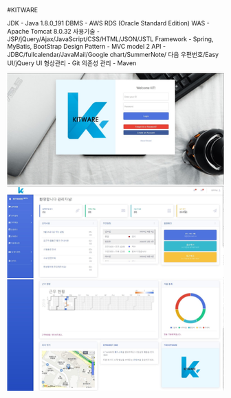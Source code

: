 #KITWARE


JDK - Java 1.8.0_191 
DBMS - AWS RDS (Oracle Standard Edition) 
WAS - Apache Tomcat 8.0.32 
사용기술 - JSP/jQuery/Ajax/JavaScript/CSS/HTML/JSON/JSTL 
Framework - Spring, MyBatis, BootStrap 
Design Pattern - MVC model 2 
API - JDBC/fullcalendar/JavaMail/Google chart/SummerNote/ 다음 우편번호/Easy UI/jQuery UI 
형상관리 - Git 
의존성 관리 - Maven

![login](./readmeImg/login.jpg)
![main1](./readmeImg/main1.jpg)
![main2](./readmeImg/main2.jpg)
